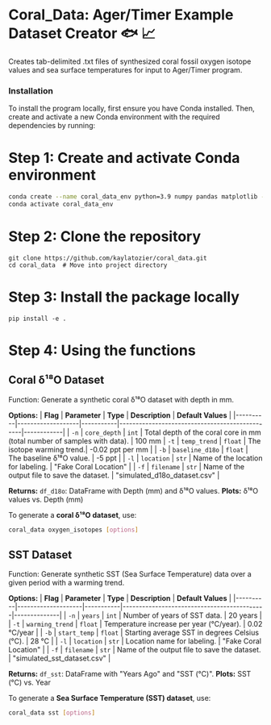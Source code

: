 # Coral_Data: Ager/Timer Example Dataset Creator :fish: :chart_with_upwards_trend:

Creates tab-delimited .txt files of synthesized coral fossil oxygen isotope values and sea surface temperatures for input to Ager/Timer program. 

### Installation

To install the program locally, first ensure you have Conda installed. Then, create and activate a new Conda environment with the required dependencies by running:

# Step 1: Create and activate Conda environment
``` bash
conda create --name coral_data_env python=3.9 numpy pandas matplotlib -c conda-forge
conda activate coral_data_env
```
# Step 2: Clone the repository
```
git clone https://github.com/kaylatozier/coral_data.git
cd coral_data  # Move into project directory
```
# Step 3: Install the package locally
```
pip install -e .
```
# Step 4: Using the functions

## Coral δ¹⁸O Dataset

Function: Generate a synthetic coral δ¹⁸O dataset with depth in mm.

**Options:**
| **Flag** | **Parameter**      | **Type**  | **Description** | **Default Values** |
|----------|-------------------|-----------|------------------------------------------------|------------|
| `-n`     | `core_depth`      | `int`     | Total depth of the coral core in mm (total number of samples with data). | 100 mm
| `-t`     | `temp_trend`      | `float`   | The isotope warming trend.| -0.02 ppt per mm |
| `-b`     | `baseline_d18o`   | `float`   | The baseline δ¹⁸O value. | -5 ppt |
| `-l`     | `location`        | `str`     | Name of the location for labeling. | "Fake Coral Location" |
| `-f`     | `filename`        | `str`     | Name of the output file to save the dataset. | "simulated_d18o_dataset.csv" |


**Returns:** `df_d18o`: DataFrame with Depth (mm) and δ¹⁸O values.
**Plots:** δ¹⁸O values vs. Depth (mm)

To generate a **coral δ¹⁸O dataset**, use:

```bash
coral_data oxygen_isotopes [options] 

```

## SST Dataset

Function: Generate synthetic SST (Sea Surface Temperature) data over a given period with a warming trend.

**Options:** 
| **Flag** | **Parameter**       | **Type**  | **Description** | **Default Values** |
|----------|--------------------|-----------|--------------------------------------------|--------------|
| `-n`     | `years`            | `int`     | Number of years of SST data. | 20 years |
| `-t`     | `warming_trend`    | `float`   | Temperature increase per year (°C/year). | 0.02 °C/year |
| `-b`     | `start_temp`       | `float`   | Starting average SST in degrees Celsius (°C). | 28 °C |
| `-l`     | `location`         | `str`     | Location name for labeling. | "Fake Coral Location" |
| `-f`     | `filename`         | `str`     | Name of the output file to save the dataset. | "simulated_sst_dataset.csv" |


 **Returns:** `df_sst`: DataFrame with "Years Ago" and "SST (°C)".
 **Plots:** SST (°C) vs. Year

To generate a **Sea Surface Temperature (SST) dataset**, use:

```bash
coral_data sst [options]